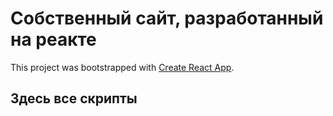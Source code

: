 # Собственный сайт, разработанный на реакте

This project was bootstrapped with [Create React App](https://github.com/facebook/create-react-app).

## Здесь все скрипты



